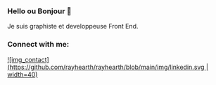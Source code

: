 ### Hello ou Bonjour  👋

Je suis graphiste et developpeuse Front End.

### Connect with me:
[![img_contact](https://github.com/rayhearth/rayhearth/blob/main/img/linkedin.svg | width=40)](https://www.linkedin.com/in/emmanuelle-jupon-11b24a7b/)



<!--
**rayhearth/rayhearth** is a ✨ _special_ ✨ repository because its `README.md` (this file) appears on your GitHub profile.

Here are some ideas to get you started:

- 🔭 I’m currently working on ...
- 🌱 I’m currently learning ...
- 👯 I’m looking to collaborate on ...
- 🤔 I’m looking for help with ...
- 💬 Ask me about ...
- 📫 How to reach me: ...
- 😄 Pronouns: ...
- ⚡ Fun fact: ...
-->
